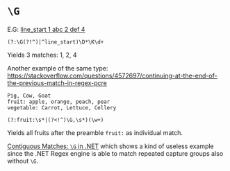 # `\G`

E.G: [line_start 1 abc 2 def 4](https://stackoverflow.com/questions/51127479/regex-match-all-possibilities)
```
(?:\G(?!^)|^line_start)\D*\K\d+
```
Yields 3 matches: 1, 2, 4

Another example of the same type: https://stackoverflow.com/questions/4572697/continuing-at-the-end-of-the-previous-match-in-regex-pcre
```
Pig, Cow, Goat
fruit: apple, orange, peach, pear
vegetable: Carrot, Lettuce, Cellery
```

```
(?:fruit:\s*|(?<!^)\G,\s*)(\w+)
```

Yields all fruits after the preamble `fruit:` as individual match.

[Contiguous Matches: `\G` in .NET](https://docs.microsoft.com/en-us/dotnet/standard/base-types/anchors-in-regular-expressions#Contiguous)
which shows a kind of useless example since the .NET Regex engine is able to match repeated capture groups also without `\G`.
